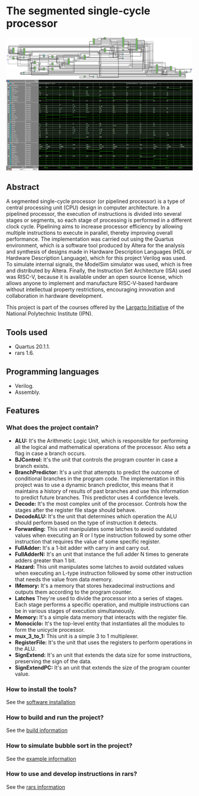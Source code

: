 # The segmented single-cycle processor

![RTL View](assets/images/segmentedRTL.PNG)
![WaveForm View](assets/images/segmentedWave.png)

## Abstract
A segmented single-cycle processor (or pipelined processor) is a type of central processing unit (CPU) design in computer architecture. In a pipelined processor, the execution of instructions is divided into several stages or segments, so each stage of processing is performed in a different clock cycle. Pipelining aims to increase processor efficiency by allowing multiple instructions to execute in parallel, thereby improving overall performance. The implementation was carried out using the Quartus environment, which is a software tool produced by Altera for the analysis and synthesis of designs made in Hardware Description Languages (HDL or Hardware Description Language), which for this project Verilog was used. To simulate internal signals, the ModelSim simulator was used, which is free and distributed by Altera. Finally, the Instruction Set Architecture (ISA) used was RISC-V, because it is available under an open source license, which allows anyone to implement and manufacture RISC-V-based hardware without intellectual property restrictions, encouraging innovation and collaboration in hardware development. 

This project is part of the courses offered by the [Largarto Initiative](https://lagarto.ipn.mx/) of the National Polytechnic Institute (IPN).

## Tools used
- Quartus 20.1.1.
- rars 1.6.

## Programming languages
- Verilog.
- Assembly.

## Features
### What does the project contain?
- **ALU:** It's the Arithmetic Logic Unit, which is responsible for performing all the logical and mathematical operations of the processor. Also sets a flag in case a branch occurs.
- **BJControl:** It's the unit that controls the program counter in case a branch exists.
- **BranchPredictor:** It's a unit that attempts to predict the outcome of conditional branches in the program code. The implementation in this project was to use a dynamic branch predictor, this means that it maintains a history of results of past branches and use this information to predict future branches. This predictor uses 4 confidence levels.
- **Decode:** It's the most complex unit of the processor. Controls how the stages after the register file stage should behave.
- **DecodeALU:** It's the unit that determines which operation the ALU should perform based on the type of instruction it detects.
- **Forwarding:** This unit manipulates some latches to avoid outdated values when executing an R or I type instruction followed by some other instruction that requires the value of some specific register.
- **FullAdder:** It's a 1-bit adder with carry in and carry out.
- **FullAdderN:** It's an unit that instance the full adder N times to generate adders greater than 1 bit.
- **Hazard:** This unit manipulates some latches to avoid outdated values when executing an L-type instruction followed by some other instruction that needs the value from data memory.
- **IMemory:** It's a memory that stores hexadecimal instructions and outputs them according to the program counter.
- **Latches** They're used to divide the processor into a series of stages. Each stage performs a specific operation, and multiple instructions can be in various stages of execution simultaneously.
- **Memory:** It's a simple data memory that interacts with the register file.
- **Monociclo:** It's the top-level entity that instantiates all the modules to form the unicycle processor.
- **mux_3_to_1:** This unit is a simple 3 to 1 multiplexer.
- **RegisterFile:** It's the unit that uses the registers to perform operations in the ALU.
- **SignExtend:** It's an unit that extends the data size for some instructions, preserving the sign of the data.
- **SignExtendPC:** It's an unit that extends the size of the program counter value.

### How to install the tools?
See the [software installation](docs/softwareInstallation.md)

### How to build and run the project?
See the [build information](docs/buildInformation.md)

### How to simulate bubble sort in the project?
See the [example information](docs/exampleInformation.md)

### How to use and develop instructions in rars?
See the [rars information](docs/rarsInformation.md)
